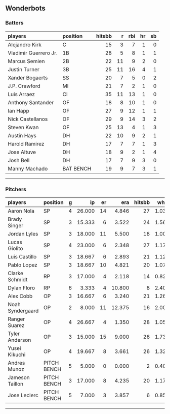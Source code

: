 ## Wonderbots

### Batters

 
|players               |position  | hitsbb|  r| rbi| hr| sb| 
|:---------------------|:---------|------:|--:|---:|--:|--:| 
|Alejandro Kirk        |C         |     15|  3|   7|  1|  0| 
|Vladimir Guerrero Jr. |1B        |     28|  5|   8|  1|  1| 
|Marcus Semien         |2B        |     22| 11|   9|  2|  0| 
|Justin Turner         |3B        |     25| 11|  16|  4|  1| 
|Xander Bogaerts       |SS        |     20|  7|   5|  0|  2| 
|J.P. Crawford         |MI        |     21|  7|   2|  1|  0| 
|Luis Arraez           |CI        |     35| 11|  13|  1|  0| 
|Anthony Santander     |OF        |     18|  8|  10|  1|  0| 
|Ian Happ              |OF        |     27|  9|  12|  1|  1| 
|Nick Castellanos      |OF        |     29|  9|  14|  3|  2| 
|Steven Kwan           |OF        |     25| 13|   4|  1|  3| 
|Austin Hays           |DH        |     22| 10|   9|  2|  1| 
|Harold Ramirez        |DH        |     17|  7|   7|  1|  3| 
|Jose Altuve           |DH        |     18|  9|   2|  1|  4| 
|Josh Bell             |DH        |     17|  7|   9|  3|  0| 
|Manny Machado         |BAT BENCH |     19|  9|   7|  3|  1| 


* * *

### Pitchers

 
|players          |position    |  g|     ip| er|    era| hitsbb|  whip| so|  w| sv| 
|:----------------|:-----------|--:|------:|--:|------:|------:|-----:|--:|--:|--:| 
|Aaron Nola       |SP          |  4| 26.000| 14|  4.846|     27| 1.038| 33|  2|  0| 
|Brady Singer     |SP          |  3| 15.333|  6|  3.522|     24| 1.565| 16|  1|  0| 
|Jordan Lyles     |SP          |  3| 18.000| 11|  5.500|     18| 1.000| 14|  0|  0| 
|Lucas Giolito    |SP          |  4| 23.000|  6|  2.348|     27| 1.174| 25|  2|  0| 
|Luis Castillo    |SP          |  3| 18.667|  6|  2.893|     21| 1.125| 22|  0|  0| 
|Pablo Lopez      |SP          |  3| 18.667| 10|  4.821|     20| 1.071| 20|  0|  0| 
|Clarke Schmidt   |RP          |  3| 17.000|  4|  2.118|     14| 0.824| 12|  0|  0| 
|Dylan Floro      |RP          |  6|  3.333|  4| 10.800|      8| 2.400|  5|  0|  2| 
|Alex Cobb        |OP          |  3| 16.667|  6|  3.240|     21| 1.260| 19|  1|  0| 
|Noah Syndergaard |OP          |  2|  8.000| 11| 12.375|     16| 2.000|  5|  0|  0| 
|Ranger Suarez    |OP          |  4| 26.667|  4|  1.350|     28| 1.050| 22|  1|  0| 
|Tyler Anderson   |OP          |  3| 15.000| 15|  9.000|     26| 1.733| 15|  1|  0| 
|Yusei Kikuchi    |OP          |  4| 19.667|  8|  3.661|     26| 1.322| 23|  1|  0| 
|Andres Munoz     |PITCH BENCH |  5|  5.000|  0|  0.000|      2| 0.400| 10|  0|  0| 
|Jameson Taillon  |PITCH BENCH |  3| 17.000|  8|  4.235|     20| 1.176| 12|  2|  0| 
|Jose Leclerc     |PITCH BENCH |  5|  7.000|  3|  3.857|      6| 0.857|  9|  0|  0| 


* * *


